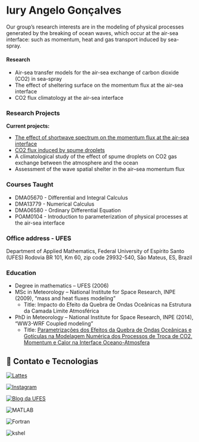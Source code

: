 
<meta name="google-site-verification" content="Y4ANOw7jqYB5dHJ5SBh4ksuTCh1ElSzGuVJ6TujcM2I" />


# Iury Angelo Gonçalves
Our group’s research interests are  in the modeling of physical processes generated by the breaking of ocean waves, which occur at the air-sea interface: such as  momentum, heat and gas transport induced by sea-spray.


#### Research
 - Air-sea transfer models for the air-sea exchange of carbon dioxide (CO2) in sea-spray
 - The effect of sheltering surface on the momentum flux at the air-sea interface
 - CO2 flux climatology at the air-sea interface

### Research Projects
**Current projects:**
- [The effect of shortwave spectrum on the momentum flux at the air-sea interface](https://link.springer.com/article/10.1007/s10546-023-00842-w)
- [CO2 flux induced by spume droplets](https://link.springer.com/article/10.1007/s10546-018-0369-z) 
- A climatological study of the effect of spume droplets on CO2 gas exchange between the atmosphere and the ocean
- Assessment of the wave spatial shelter in the air–sea momentum flux


### Courses Taught
- DMA05670 - Differential and Integral Calculus
- DMA13779 - Numerical Calculus
- DMA06580 - Ordinary Differential Equation
- POAM0104 - Introduction to parameterization of physical processes at the air-sea interface



### Office address - UFES

Department of Applied Mathematics, Federal University of Espírito Santo (UFES) 
Rodovia BR 101, Km 60, zip code 29932-540, São Mateus, ES, Brazil



### Education

   - Degree in mathematics – UFES (2006)
   - MSc in Meteorology – National Institute for Space Research, INPE (2009), “mass and heat fluxes modeling”
     -  Title: Impacto do Efeito da Quebra de Ondas Oceânicas na Estrutura da Camada Limite Atmosférica
   - PhD in Meteorology – National Institute for Space Research, INPE (2014), “WW3-WRF Coupled modeling”
        - Title: [Parametrizações dos Efeitos da Quebra de Ondas Oceânicas e Gotículas na Modelagem Numérica dos Processos de Troca de CO2, Momentum e Calor na Interface Oceano-Atmosfera](http://mtc-m16d.sid.inpe.br/col/sid.inpe.br/mtc-m19/2014/01.20.13.29/doc/publicacao.pdf)



## 🚀 Contato e Tecnologias 

[![Lattes](https://img.shields.io/badge/Lattes-004080?style=for-the-badge&logo=data:image/svg+xml;base64,PHN2ZyB3aWR0aD0iNjQ4IiBoZWlnaHQ9IjY0OCIgdmlld0JveD0iMCAwIDY0OCA2NDgiIHhtbG5zPSJodHRwOi8vd3d3LnczLm9yZy8yMDAwL3N2ZyI+PGNpcmNsZSBjeD0iMzI0IiBjeT0iMzI0IiByPSIzMjQiIGZpbGw9IiMwMDQwODAiIC8+PC9zdmc+) ](http://lattes.cnpq.br/4877304814912378)

[![Instagram](https://img.shields.io/badge/@seu_usuario-Instagram-E4405F?style=for-the-badge&logo=instagram&logoColor=white)](https://www.instagram.com/iury.angelo)

[![Blog da UFES](https://img.shields.io/badge/Blog%20da%20UFES-2ECC71?style=for-the-badge&logo=readthedocs&logoColor=white)](https://blog.ufes.br/iurygoncalves/author/iury-goncalves)


![MATLAB](https://img.shields.io/badge/MATLAB-0076A8?style=for-the-badge&logo=mathworks&logoColor=white)

![Fortran](https://img.shields.io/badge/Fortran-734F96?style=for-the-badge&logo=fortran&logoColor=white)

![kshel](https://img.shields.io/badge/kshel-2ECC71?style=for-the-badge&logo=terminal&logoColor=white)
